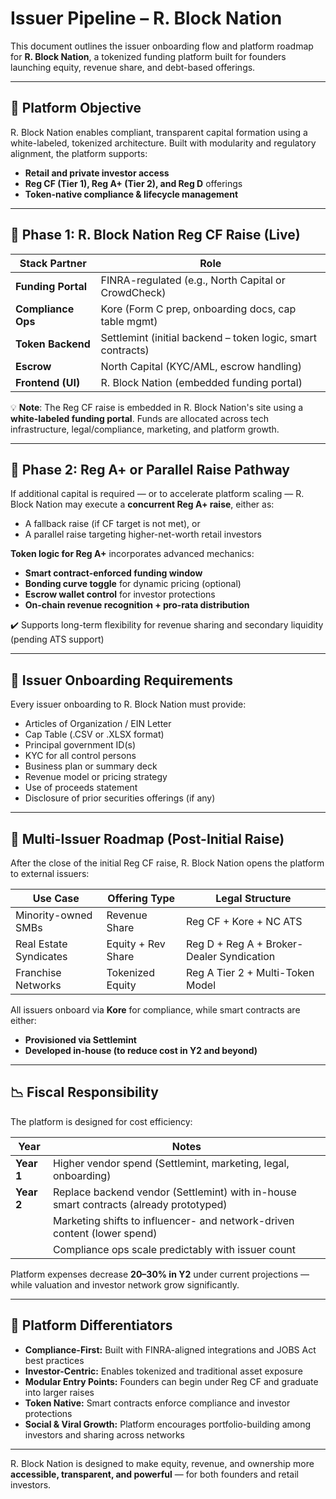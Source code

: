 # Issuer Pipeline – R. Block Nation

This document outlines the issuer onboarding flow and platform roadmap for **R. Block Nation**, a tokenized funding platform built for founders launching equity, revenue share, and debt-based offerings.

---

## 🎯 Platform Objective

R. Block Nation enables compliant, transparent capital formation using a white-labeled, tokenized architecture. Built with modularity and regulatory alignment, the platform supports:

- **Retail and private investor access**
- **Reg CF (Tier 1), Reg A+ (Tier 2), and Reg D** offerings
- **Token-native compliance & lifecycle management**

---

## 🔁 Phase 1: R. Block Nation Reg CF Raise (Live)

| Stack Partner     | Role                                              |
|-------------------|---------------------------------------------------|
| **Funding Portal** | FINRA-regulated (e.g., North Capital or CrowdCheck) |
| **Compliance Ops**| Kore (Form C prep, onboarding docs, cap table mgmt) |
| **Token Backend** | Settlemint (initial backend – token logic, smart contracts) |
| **Escrow**        | North Capital (KYC/AML, escrow handling)           |
| **Frontend (UI)** | R. Block Nation (embedded funding portal)          |

💡 **Note**: The Reg CF raise is embedded in R. Block Nation's site using a **white-labeled funding portal**. Funds are allocated across tech infrastructure, legal/compliance, marketing, and platform growth.

---

## 🔄 Phase 2: Reg A+ or Parallel Raise Pathway

If additional capital is required — or to accelerate platform scaling — R. Block Nation may execute a **concurrent Reg A+ raise**, either as:

- A fallback raise (if CF target is not met), or  
- A parallel raise targeting higher-net-worth retail investors

**Token logic for Reg A+** incorporates advanced mechanics:

- **Smart contract-enforced funding window**
- **Bonding curve toggle** for dynamic pricing (optional)
- **Escrow wallet control** for investor protections
- **On-chain revenue recognition + pro-rata distribution**

✔️ Supports long-term flexibility for revenue sharing and secondary liquidity (pending ATS support)

---

## 🧾 Issuer Onboarding Requirements

Every issuer onboarding to R. Block Nation must provide:

- Articles of Organization / EIN Letter  
- Cap Table (.CSV or .XLSX format)  
- Principal government ID(s)  
- KYC for all control persons  
- Business plan or summary deck  
- Revenue model or pricing strategy  
- Use of proceeds statement  
- Disclosure of prior securities offerings (if any)

---

## 🚀 Multi-Issuer Roadmap (Post-Initial Raise)

After the close of the initial Reg CF raise, R. Block Nation opens the platform to external issuers:

| Use Case             | Offering Type            | Legal Structure                          |
|----------------------|--------------------------|-------------------------------------------|
| Minority-owned SMBs  | Revenue Share            | Reg CF + Kore + NC ATS                    |
| Real Estate Syndicates| Equity + Rev Share      | Reg D + Reg A + Broker-Dealer Syndication |
| Franchise Networks   | Tokenized Equity         | Reg A Tier 2 + Multi-Token Model          |

All issuers onboard via **Kore** for compliance, while smart contracts are either:

- **Provisioned via Settlemint**
- **Developed in-house (to reduce cost in Y2 and beyond)**

---

## 📉 Fiscal Responsibility

The platform is designed for cost efficiency:

| Year | Notes |
|------|-------|
| **Year 1** | Higher vendor spend (Settlemint, marketing, legal, onboarding) |
| **Year 2** | Replace backend vendor (Settlemint) with in-house smart contracts (already prototyped) |
|          | Marketing shifts to influencer- and network-driven content (lower spend) |
|          | Compliance ops scale predictably with issuer count |

Platform expenses decrease **20–30% in Y2** under current projections — while valuation and investor network grow significantly.

---

## 🔐 Platform Differentiators

- **Compliance-First:** Built with FINRA-aligned integrations and JOBS Act best practices
- **Investor-Centric:** Enables tokenized and traditional asset exposure
- **Modular Entry Points:** Founders can begin under Reg CF and graduate into larger raises
- **Token Native:** Smart contracts enforce compliance and investor protections
- **Social & Viral Growth:** Platform encourages portfolio-building among investors and sharing across networks

---

R. Block Nation is designed to make equity, revenue, and ownership more **accessible, transparent, and powerful** — for both founders and retail investors.


